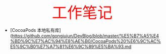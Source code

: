 # 
<p align="center" >
  <font size="100" color="red">工作笔记</font>
</p>

- [CocoaPods 本地私有库](https://github.com/gongjujun/DevBlog/blob/master/%E5%B7%A5%E4%BD%9C%E7%AC%94%E8%AE%B0/CocoaPods%20%E6%9C%AC%E5%9C%B0%E7%A7%81%E6%9C%89%E5%BA%93.md


